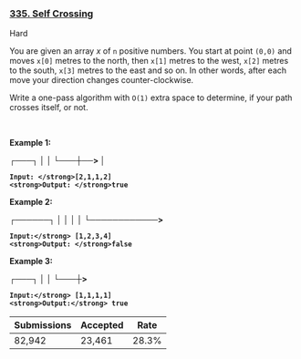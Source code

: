 ### [335. Self Crossing](https://leetcode.com/problems/self-crossing/)

Hard

You are given an array _x_ of `` n `` positive numbers. You start at point `` (0,0) `` and moves `` x[0] `` metres to the north, then `` x[1] `` metres to the west, `` x[2] `` metres to the south, `` x[3] `` metres to the east and so on. In other words, after each move your direction changes counter-clockwise.

Write a one-pass algorithm with `` O(1) `` extra space to determine, if your path crosses itself, or not.

 

__Example 1:__

<strong>┌───┐
    │   │
    └───┼──>
        │
    
    Input: </strong>[2,1,1,2]
    <strong>Output: </strong>true

__Example 2:__

<strong>┌──────┐
    │      │
    │
    │
    └────────────>
    
    Input:</strong> [1,2,3,4]
    <strong>Output: </strong>false 

__Example 3:__

<strong>┌───┐
    │   │
    └───┼>
    
    Input:</strong> [1,1,1,1]
    <strong>Output:</strong> true 

| Submissions    | Accepted     | Rate   |
| -------------- | ------------ | ------ |
| 82,942 | 23,461 | 28.3% |